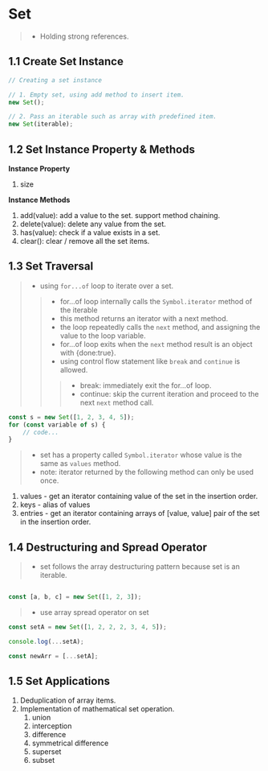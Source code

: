 # Set

> - Holding strong references.

## 1.1 Create Set Instance

```js
// Creating a set instance

// 1. Empty set, using add method to insert item.
new Set();

// 2. Pass an iterable such as array with predefined item.
new Set(iterable);
```

## 1.2 Set Instance Property & Methods

**Instance Property**

1. size

**Instance Methods**

1. add(value): add a value to the set. support method chaining.
2. delete(value): delete any value from the set.
3. has(value): check if a value exists in a set.
4. clear(): clear / remove all the set items.

## 1.3 Set Traversal

> - using `for...of` loop to iterate over a set.
> > - for...of loop internally calls the `Symbol.iterator` method of the iterable
> > - this method returns an iterator with a next method.
> > - the loop repeatedly calls the `next` method, and assigning the value to the loop variable.
> > - for...of loop exits when the `next` method result is an object with {done:true}.
> > - using control flow statement like `break` and `continue` is allowed.
> > > - break: immediately exit the for...of loop.
> > > - continue: skip the current iteration and proceed to the next `next` method call.

```js
const s = new Set([1, 2, 3, 4, 5]);
for (const variable of s) {
    // code...
}
```
> - set has a property called `Symbol.iterator` whose value is the same as `values` method.
> - note: iterator returned by the following method can only be used once.

1. values - get an iterator containing value of the set in the insertion order.
2. keys - alias of values
3. entries - get an iterator containing arrays of [value, value] pair of the set in the insertion order.

## 1.4 Destructuring and Spread Operator

> - set follows the array destructuring pattern because set is an iterable.

```js

const [a, b, c] = new Set([1, 2, 3]);
```

> - use array spread operator on set

```js
const setA = new Set([1, 2, 2, 2, 3, 4, 5]);

console.log(...setA);

const newArr = [...setA];

```


## 1.5 Set Applications

1. Deduplication of array items.
2. Implementation of mathematical set operation.
   1. union
   2. interception
   3. difference
   4. symmetrical difference
   5. superset
   6. subset
